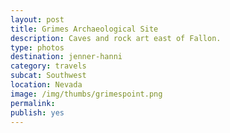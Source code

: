 ```yaml
---
layout: post
title: Grimes Archaeological Site
description: Caves and rock art east of Fallon. 
type: photos
destination: jenner-hanni
category: travels
subcat: Southwest
location: Nevada
image: /img/thumbs/grimespoint.png
permalink: 
publish: yes
---
```


<p><a href="https://jenner.smugmug.com/North-America/2010-Road-Trip-Grimes-Point/i-v66jPqS/0/M/IMG_0615-M.png">
<img src="https://jenner.smugmug.com/North-America/2010-Road-Trip-Grimes-Point/i-v66jPqS/0/M/IMG_0615-M.png" alt=""></a></p>

<p><a href="https://jenner.smugmug.com/North-America/2010-Road-Trip-Grimes-Point/i-VcjLDZL/0/M/IMG_0617-M.png">
<img src="https://jenner.smugmug.com/North-America/2010-Road-Trip-Grimes-Point/i-VcjLDZL/0/M/IMG_0617-M.png" alt=""></a></p>

<p><a href="https://jenner.smugmug.com/North-America/2010-Road-Trip-Grimes-Point/i-PWG3xxR/0/M/IMG_0616-M.png">
<img src="https://jenner.smugmug.com/North-America/2010-Road-Trip-Grimes-Point/i-PWG3xxR/0/M/IMG_0616-M.png" alt=""></a></p>

<p><a href="https://jenner.smugmug.com/North-America/2010-Road-Trip-Grimes-Point/i-rHKtgvT/0/M/IMG_0625-M.png">
<img src="https://jenner.smugmug.com/North-America/2010-Road-Trip-Grimes-Point/i-rHKtgvT/0/M/IMG_0625-M.png" alt=""></a></p>

<p><a href="https://jenner.smugmug.com/North-America/2010-Road-Trip-Grimes-Point/i-4k5rq52/0/M/IMG_0627-M.png">
<img src="https://jenner.smugmug.com/North-America/2010-Road-Trip-Grimes-Point/i-4k5rq52/0/M/IMG_0627-M.png" alt=""></a></p>

<p><a href="https://jenner.smugmug.com/North-America/2010-Road-Trip-Grimes-Point/i-h6tXXGK/0/M/IMG_0630-M.png">
<img src="https://jenner.smugmug.com/North-America/2010-Road-Trip-Grimes-Point/i-h6tXXGK/0/M/IMG_0630-M.png" alt=""></a></p>

<p><a href="https://jenner.smugmug.com/North-America/2010-Road-Trip-Grimes-Point/i-TgCQbjf/0/M/IMG_0618-M.png">
<img src="https://jenner.smugmug.com/North-America/2010-Road-Trip-Grimes-Point/i-TgCQbjf/0/M/IMG_0618-M.png" alt=""></a></p>

<p><a href="https://jenner.smugmug.com/North-America/2010-Road-Trip-Grimes-Point/i-FSdQJ2g/0/M/IMG_0628-M.png">
<img src="https://jenner.smugmug.com/North-America/2010-Road-Trip-Grimes-Point/i-FSdQJ2g/0/M/IMG_0628-M.png" alt=""></a></p>

<p><a href="https://jenner.smugmug.com/North-America/2010-Road-Trip-Grimes-Point/i-TnBk4GN/0/M/IMG_0620-M.png">
<img src="https://jenner.smugmug.com/North-America/2010-Road-Trip-Grimes-Point/i-TnBk4GN/0/M/IMG_0620-M.png" alt=""></a></p>

<p><a href="https://jenner.smugmug.com/North-America/2010-Road-Trip-Grimes-Point/i-gnmvRV7/0/M/IMG_0624-M.png">
<img src="https://jenner.smugmug.com/North-America/2010-Road-Trip-Grimes-Point/i-gnmvRV7/0/M/IMG_0624-M.png" alt=""></a></p>


